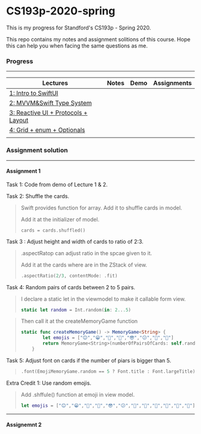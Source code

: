 

# CS193p-2020-spring

This is my progress for Standford's CS193p - Spring 2020.

This repo contains my notes and assignment solitions of this course. Hope this can help you when facing the same questions as me.



### Progress

___

| Lectures                                                     | Notes | Demo | Assignments |
| ------------------------------------------------------------ | ----- | -------- | ----------- |
| [1: Intro to SwiftUI](https://www.youtube.com/watch?v=jbtqIBpUG7g&list=PLpGHT1n4-mAtTj9oywMWoBx0dCGd51_yG&index=14) |  |          |             |
| [2: MVVM&Swift Type System](https://www.youtube.com/watch?v=4GjXq2Sr55Q&list=RDCMUC-EnprmCZ3OXyAoG7vjVNCA&index=1) |       |          |             |
| [3: Reactive UI + Protocols + Layout](https://www.youtube.com/watch?v=SIYdYpPXil4) |       |          |             |
| [4: Grid + enum + Optionals](https://www.youtube.com/watch?v=eHEeWzFP6O4) |       |          |             |
|                                                              |       |          |             |



### Assignment solution

---

#### Assignment 1

Task 1:  Code from demo of Lecture 1 & 2.



Task 2:  Shuffle the cards.

> Swift provides function for array. Add it to shuffle cards in model.
>
> Add it at the initializer of model.
>
> ```cards = cards.shuffled()
> cards = cards.shuffled()
> 
> ```



Task 3 : Adjust height and width of cards to ratio of 2:3. 

> .aspectRatop can adjust ratio in the spcae given to it. 
>
> Add it at the cards where are in the ZStack of view.
>
> ```swift
> .aspectRatio(2/3, contentMode: .fit)
> ```



Task 4: Random pairs of cards between 2 to 5 pairs.

> I declare a static let in the viewmodel to make it callable form view.
>
> ```swift
> static let random = Int.random(in: 2...5)
> ```

> Then call it at the createMemoryGame function
>
> ```swift
> static func createMemoryGame() -> MemoryGame<String> {
>         let emojis = ["😊","😁","🤪","🥳","😎","😕","🥺","🤣"]
>         return MemoryGame<String>(numberOfPairsOfCards: self.random, cardContentFactory: {(pairIndex: Int) -> String in return emojis[pairIndex]})
>     }
> ```



Task 5: Adjust font on cards if the number of piars is bigger than 5.

>```swift
>.font(EmojiMemoryGame.random == 5 ? Font.title : Font.largeTitle)
>```



Extra Credit 1: Use random emojis.

> Add .shffule() function at emoji in view model.
>
> ```swift
> let emojis = ["😊","😁","🤪","🥳","😎","😕","🥺","🤣","🤑","🤒","🤬","😤"].shuffled()
> ```



---

#### Assignemnt 2



